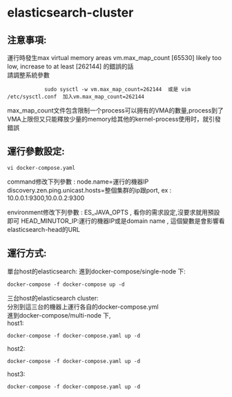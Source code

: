 # elasticsearch-cluster

注意事項:
------
運行時發生max virtual memory areas vm.max_map_count [65530] likely too low, increase to at least [262144]  的錯誤的話 <br>
請調整系統參數 <br>

                sudo sysctl -w vm.max_map_count=262144  或是 vim /etc/sysctl.conf  加入vm.max_map_count=262144

max_map_count文件包含限制一个process可以拥有的VMA的數量,process到了VMA上限但又只能釋放少量的memory给其他的kernel-process使用时，就引發錯誤<br>

運行參數設定:
------

    vi docker-compose.yaml
command修改下列參數 :
node.name=運行的機器IP
discovery.zen.ping.unicast.hosts=整個集群的ip跟port, ex : 10.0.0.1:9300,10.0.0.2:9300

environment修改下列參數 :
ES_JAVA_OPTS , 看你的需求設定,沒要求就用預設即可
HEAD_MINUTOR_IP:運行的機器IP或是domain name , 這個變數是會影響看elasticsearch-head的URL

運行方式:
------
單台host的elasticsearch:
  進到docker-compose/single-node 下:

    docker-compose -f docker-compose up -d
    
三台host的elasticsearch cluster: <br>
  分別到這三台的機器上運行各自的docker-compose.yml <br>
  進到docker-compose/multi-node 下, <br>
  host1:
  
    docker-compose -f docker-compose.yaml up -d
  host2:
    
    docker-compose -f docker-compose.yaml up -d
  host3:
    
    docker-compose -f docker-compose.yaml up -d
